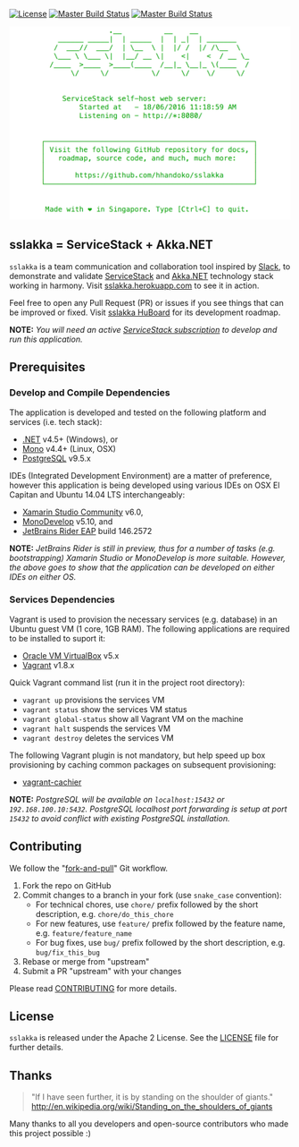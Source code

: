 [![License](https://img.shields.io/badge/license-Apache%202-brightgreen.svg)](LICENSE.txt) [![Master Build Status](https://travis-ci.org/hhandoko/sslakka.svg?branch=master)](https://travis-ci.org/hhandoko/sslakka) [![Master Build Status](https://ci.appveyor.com/api/projects/status/fvkq9rugkdwvjhw8/branch/master?svg=true)](https://ci.appveyor.com/project/hhandoko/sslakka)

![sslakka Console](media/sslakka-prompt.png)

## sslakka = ServiceStack + Akka.NET

`sslakka` is a team communication and collaboration tool inspired by [Slack], to demonstrate and validate [ServiceStack] and [Akka.NET] technology stack working in harmony. Visit [sslakka.herokuapp.com] to see it in action.

Feel free to open any Pull Request (PR) or issues if you see things that can be improved or fixed. Visit [sslakka HuBoard] for its development roadmap.

**NOTE:** _You will need an active [ServiceStack subscription] to develop and run this application._

## Prerequisites

### Develop and Compile Dependencies

The application is developed and tested on the following platform and services (i.e. tech stack):

  - [.NET] v4.5+ (Windows), or
  - [Mono] v4.4+ (Linux, OSX)
  - [PostgreSQL] v9.5.x

IDEs (Integrated Development Environment) are a matter of preference, however this application is being developed using various IDEs on OSX El Capitan and Ubuntu 14.04 LTS interchangeably:

  - [Xamarin Studio Community] v6.0,
  - [MonoDevelop] v5.10, and
  - [JetBrains Rider EAP] build 146.2572

**NOTE:** _JetBrains Rider is still in preview, thus for a number of tasks (e.g. bootstrapping) Xamarin Studio or MonoDevelop is more suitable. However, the above goes to show that the application can be developed on either IDEs on either OS._

### Services Dependencies

Vagrant is used to provision the necessary services (e.g. database) in an Ubuntu guest VM (1 core, 1GB RAM). The following applications are required to be installed to suport it:

  * [Oracle VM VirtualBox] v5.x
  * [Vagrant] v1.8.x

Quick Vagrant command list (run it in the project root directory):

  * `vagrant up` provisions the services VM
  * `vagrant status` show the services VM status
  * `vagrant global-status` show all Vagrant VM on the machine
  * `vagrant halt` suspends the services VM
  * `vagrant destroy` deletes the services VM
  
The following Vagrant plugin is not mandatory, but help speed up box provisioning by caching common packages on subsequent provisioning:

  * [vagrant-cachier]

**NOTE:** _PostgreSQL will be available on `localhost:15432` or `192.168.100.10:5432`. PostgreSQL localhost port forwarding is setup at port `15432` to avoid conflict with existing PostgreSQL installation._

## Contributing

We follow the "[fork-and-pull]" Git workflow.

  1. Fork the repo on GitHub
  1. Commit changes to a branch in your fork (use `snake_case` convention):
     - For technical chores, use `chore/` prefix followed by the short description, e.g. `chore/do_this_chore`
     - For new features, use `feature/` prefix followed by the feature name, e.g. `feature/feature_name`
     - For bug fixes, use `bug/` prefix followed by the short description, e.g. `bug/fix_this_bug`
  1. Rebase or merge from "upstream"
  1. Submit a PR "upstream" with your changes

Please read [CONTRIBUTING] for more details.

## License

`sslakka` is released under the Apache 2 License. See the [LICENSE] file for further details.

## Thanks

> "If I have seen further, it is by standing on the shoulder of giants."
>    http://en.wikipedia.org/wiki/Standing_on_the_shoulders_of_giants

Many thanks to all you developers and open-source contributors who made this project possible :)

[.NET]: http://www.asp.net
[Akka.NET]: http://getakka.net
[CONTRIBUTING]: CONTRIBUTING.md
[fork-and-pull]: https://help.github.com/articles/using-pull-requests
[JetBrains Rider EAP]: https://www.jetbrains.com/rider/
[LICENSE]: LICENSE.txt
[Mono]: http://www.mono-project.com
[MonoDevelop]: http://www.monodevelop.com/
[Oracle VM VirtualBox]: https://www.virtualbox.org
[PostgreSQL]: http://www.postgresql.org/download/
[ServiceStack]: https://servicestack.net
[ServiceStack subscription]: https://servicestack.net/pricing
[Slack]: https://slack.com
[sslakka.herokuapp.com]: http://sslakka.herokuapp.com
[sslakka HuBoard]: https://huboard.com/hhandoko/sslakka/
[Vagrant]: https://www.vagrantup.com
[vagrant-cachier]: https://github.com/fgrehm/vagrant-cachier
[Xamarin Studio Community]: https://www.xamarin.com/studio
